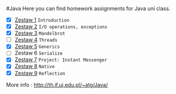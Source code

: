 #Java
Here you can find homework assignments for Java uni class.   

- [x] [Zestaw 1](https://github.com/witekbobrowski/Academic/tree/master/Java/Zestaw_1)	`Introduction`
- [x] [Zestaw 2](https://github.com/witekbobrowski/Academic/tree/master/Java/Zestaw_2)	`I/O operations, exceptions`
- [x] [Zestaw 3](https://github.com/witekbobrowski/Academic/tree/master/Java/Zestaw_3)	`Mandelbrot`
- [ ] [Zestaw 4](https://github.com/witekbobrowski/Academic/tree/master/Java/Zestaw_4)	`Threads`
- [x] [Zestaw 5](https://github.com/witekbobrowski/Academic/tree/master/Java/Zestaw_5)	`Generics`
- [ ] Zestaw 6	`Serialize`
- [x] [Zestaw 7](https://github.com/witekbobrowski/Academic/tree/master/Java/Zestaw_7)	`Project: Instant Messenger`
- [x] [Zestaw 8](https://github.com/witekbobrowski/Academic/tree/master/Java/Zestaw_8)	`Native`
- [x] [Zestaw 9](https://github.com/witekbobrowski/Academic/tree/master/Java/Zestaw_9)	`Reflection`

More info : http://th.if.uj.edu.pl/~atg/Java/
